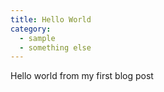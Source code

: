 ```yaml
---
title: Hello World
category:
  - sample
  - something else
---
```


Hello world from my first blog post

